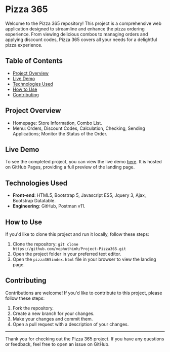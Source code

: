 # Pizza 365

Welcome to the Pizza 365 repository! This project is a comprehensive web application designed to streamline and enhance the pizza ordering experience. From viewing delicious combos to managing orders and applying discount codes, Pizza 365 covers all your needs for a delightful pizza experience.
## Table of Contents
- [Project Overview](#project-overview)
- [Live Demo](#live-demo)
- [Technologies Used](#technologies-used)
- [How to Use](#how-to-use)
- [Contributing](#contributing)

## Project Overview
  - Homepage: Store Information, Combo List.
  - Menu: Orders, Discount Codes, Calculation, Checking, Sending Applications; Monitor the Status of the Order.
    
## Live Demo
To see the completed project, you can view the live demo [here](). It is hosted on GitHub Pages, providing a full preview of the landing page.

## Technologies Used
- **Front-end**: HTML5, Bootstrap 5, Javascript ES5, Jquery 3, Ajax, Bootstrap Datatable.
- **Engineering**: GitHub, Postman v11.

## How to Use
If you'd like to clone this project and run it locally, follow these steps:
1. Clone the repository: `git clone https://github.com/vophuthinh/Project-Pizza365.git`
2. Open the project folder in your preferred text editor.
3. Open the `pizza365index.html` file in your browser to view the landing page.

## Contributing
Contributions are welcome! If you'd like to contribute to this project, please follow these steps:
1. Fork the repository.
2. Create a new branch for your changes.
3. Make your changes and commit them.
4. Open a pull request with a description of your changes.

---

Thank you for checking out the Pizza 365 project. If you have any questions or feedback, feel free to open an issue on GitHub.
